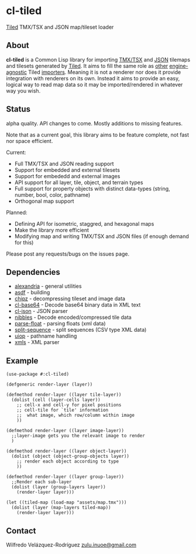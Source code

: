 # cl-tiled

[Tiled](http://www.mapeditor.org) TMX/TSX and JSON map/tileset loader

## About

**cl-tiled** is a Common Lisp library for importing [TMX/TSX](http://doc.mapeditor.org/reference/tmx-map-format/) and [JSON](https://github.com/bjorn/tiled/wiki/JSON-Map-Format) tilemaps and tilesets generated by [Tiled](http://www.mapeditor.org).
It aims to fill the same role as [other](https://github.com/marshallward/TiledSharp) [engine-agnostic](https://github.com/bitcraft/PyTMX) Tiled [importers](https://github.com/baylej/tmx/). Meaning it is not a renderer nor does it provide integration with renderers on its own. Instead it aims to provide an easy, logical way to read map data so it may be imported/rendered in whatever way you wish.

## Status

alpha quality. API changes to come. Mostly additions to missing features.

Note that as a current goal, this library aims to be feature complete, not fast nor space efficient.

Current:

* Full TMX/TSX and JSON reading support
* Support for embedded and external tilesets
* Support for embededd and external images
* API support for all layer, tile, object, and terrain types
* Full support for property objects with distinct data-types (string, number, bool, color, pathname)
* Orthogonal map support

Planned:

* Defining API for isometric, staggred, and hexagonal maps
* Make the library more efficient
* Modifying map and writing TMX/TSX and JSON files (if enough demand for this)

Please post any requests/bugs on the issues page.

## Dependencies

* [alexandria](https://gitlab.common-lisp.net/alexandria/alexandria) - general utilities
* [asdf](https://common-lisp.net/project/asdf/) - building
* [chipz](https://github.com/froydnj/chipz) - decompressing tileset and image data
* [cl-base64](http://quickdocs.org/cl-base64/api) - Decode base64 binary data in XML text
* [cl-json](https://github.com/hankhero/cl-json) - JSON parser
* [nibbles](https://github.com/froydnj/nibbles) - Decode encoded/compressed tile data
* [parse-float](https://github.com/soemraws/parse-float) - parsing floats (xml data)
* [split-sequence](http://cliki.net/split-sequence) - split sequences (CSV type XML data)
* [uiop](https://github.com/fare/asdf/tree/master/uiop) - pathname handling
* [xmls](https://www.common-lisp.net/project/xmls/) - XML parser

## Example

``` common-lisp
(use-package #:cl-tiled)

(defgeneric render-layer (layer))

(defmethod render-layer ((layer tile-layer))
  (dolist (cell (layer-cells layer))
    ;; cell-x and cell-y for pixel positions
    ;; cell-tile for `tile' information
    ;;  what image, which row/column within image
    ))

(defmethod render-layer ((layer image-layer))
  ;;layer-image gets you the relevant image to render
  )

(defmethod render-layer ((layer object-layer))
  (dolist (object (object-group-objects layer))
    ;; render each object according to type
    ))

(defmethod render-layer ((layer group-layer))
  ;;Render each sub-layer
  (dolist (layer (group-layers layer))
    (render-layer layer)))

(let ((tiled-map (load-map "assets/map.tmx")))
  (dolist (layer (map-layers tiled-map))
    (render-layer layer)))

```

## Contact

Wilfredo Velázquez-Rodríguez <zulu.inuoe@gmail.com>